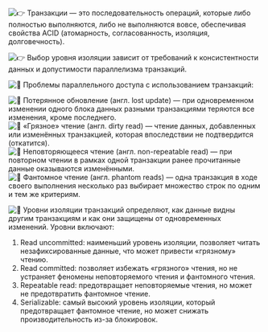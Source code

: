   
![👉](https://vk.com/emoji/e/f09f9189.png) Транзакции — это последовательность операций, которые либо полностью выполняются, либо не выполняются вовсе, обеспечивая свойства ACID (атомарность, согласованность, изоляция, долговечность).  
  
![👉](https://vk.com/emoji/e/f09f9189.png) Выбор уровня изоляции зависит от требований к консистентности данных и допустимости параллелизма транзакций.  
  
![📌](https://vk.com/emoji/e/f09f938c.png) Проблемы параллельного доступа с использованием транзакций:  
  
![🔸](https://vk.com/emoji/e/f09f94b8.png) Потерянное обновление (англ. lost update) — при одновременном изменении одного блока данных разными транзакциями теряются все изменения, кроме последнего.  
![🔸](https://vk.com/emoji/e/f09f94b8.png) «Грязное» чтение (англ. dirty read) — чтение данных, добавленных или изменённых транзакцией, которая впоследствии не подтвердится (откатится).  
![🔸](https://vk.com/emoji/e/f09f94b8.png) Неповторяющееся чтение (англ. non-repeatable read) — при повторном чтении в рамках одной транзакции ранее прочитанные данные оказываются изменёнными.  
![🔸](https://vk.com/emoji/e/f09f94b8.png) Фантомное чтение (англ. phantom reads) — одна транзакция в ходе своего выполнения несколько раз выбирает множество строк по одним и тем же критериям.  
  
![📌](https://vk.com/emoji/e/f09f938c.png) Уровни изоляции транзакций определяют, как данные видны другим транзакциям и как они защищены от одновременных изменений. Уровни включают:  
  
1. Read uncommitted: наименьший уровень изоляции, позволяет читать незафиксированные данные, что может привести «грязному» чтению.  
2. Read committed: позволяет избежать «грязного» чтения, но не устраняет феномены неповторяемого чтения и фантомного чтения.  
3. Repeatable read: предотвращает неповторяемые чтения, но может не предотвратить фантомное чтение.  
4. Serializable: самый высокий уровень изоляции, который предотвращает фантомное чтение, но может снижать производительность из-за блокировок.
